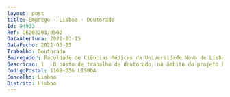 ```yaml
--- 
layout: post
title: Emprego - Lisboa - Doutorado
Id: 94933
Ref: OE202203/0502
DataAbertura: 2022-03-15
DataFecho: 2022-03-25
Trabalho: Doutorado
Empregador: Faculdade de Ciências Médicas da Universidade Nova de Lisboa - NOVA Medical School
Descricao: 1   O posto de trabalho de doutorado, no âmbito do projeto PTDC MED PAT 30385 2017, tem em vista o desempenho das seguintes funções a) Realização de atividades de investigação científica de acordo com o plano de trabalhos do projeto em questão, nas áreas abaixo indicadas e afins b) Análise e interpretação de resultados, elaboração de relatórios de progresso, escrita de artigos científicos e de projetos científicos c) Orientação de estudantes de Doutoramento, mestrado e licenciatura d) Participação na vida do instituto, nomeadamente nas atividades de divulgação de ciência.
CodigoPostal: 1169-056 LISBOA
Concelho: Lisboa
Distrito: Lisboa
--- 
```

